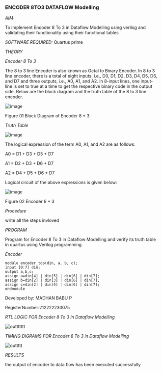 ### ENCODER 8TO3 DATAFLOW Modelling

*AIM:*

To implement  Encoder 8 To 3 in Dataflow Modelling using verilog and validating their functionality using their functional tables

*SOFTWARE REQUIRED:* Quartus prime

*THEORY*

*Encoder 8 To 3*

The 8 to 3 line Encoder is also known as Octal to Binary Encoder. In 8 to 3 line encoder, there is a total of eight inputs, i.e., D0, D1, D2, D3, D4, D5, D6, and D7 and three outputs, i.e., A0, A1, and A2. In 8-input lines, one input-line is set to true at a time to get the respective binary code in the output side. Below are the block diagram and the truth table of the 8 to 3 line encoder.

![image](https://github.com/naavaneetha/ENCODER8TO3DATAFLOW/assets/154305477/0bc242c1-eb9e-4c47-afe5-30428470efc3)

Figure 01  Block Diagram of Encoder 8 * 3

*Truth Table*

![image](https://github.com/naavaneetha/ENCODER8TO3DATAFLOW/assets/154305477/35496b14-ae6e-4cd1-9abd-d6736b576575)

The logical expression of the term A0, A1, and A2 are as follows:

A0 = D1 + D3 + D5 + D7

A1 = D2 + D3 + D6 + D7

A2 = D4 + D5 + D6 + D7

Logical circuit of the above expressions is given below:

![image](https://github.com/naavaneetha/ENCODER8TO3DATAFLOW/assets/154305477/95acaee6-c873-4c75-89eb-ef09fb158053)

Figure 02  Encoder 8 * 3

*Procedure*

write all the steps invloved 

*PROGRAM*

Program for Encoder 8 To 3 in Dataflow Modelling and verify its truth table in quartus using Verilog programming. 

*Encoder*
```
module encoder_top(din, a, b, c); 
input [0:7] din; 
output a,b,c; 
assign a=din[4] | din[5] | din[6] | din[7]; 
assign b=din[2] | din[3] | din[6] | din[7];
assign c=din[2] | din[4] | din[6] | din[7];
endmodule
```
Developed by: MADHAN BABU P

RegisterNumber:212222230075

*RTL LOGIC FOR Encoder 8 To 3 in Dataflow Modelling*

![outtttttt](https://github.com/vishal21004/ENCODER8TO3DATAFLOW/assets/119560110/549f7d50-d071-4214-849c-0af66757ffc1)


*TIMING DIGRAMS FOR Encoder 8 To 3 in Dataflow Modelling*

![outtttt](https://github.com/vishal21004/ENCODER8TO3DATAFLOW/assets/119560110/22298c8c-1c99-4cbd-8e5f-a122e46ef06a)


*RESULTS*

the output of encoder to data flow has been executed successfully

